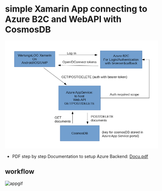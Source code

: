 # simple Xamarin App connecting to Azure B2C and WebAPI with CosmosDB


![architecture](https://raw.githubusercontent.com/Stefan20162016/WartungsLOG_WL_WebAPI/master/Documentation/architecture%20drawing.png)



- PDF step by step Documentation to setup Azure Backend: [Docu.pdf](Documentation_WartungsLOG.pdf)

## workflow

![appgif](gif1400kib.gif)
